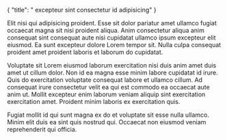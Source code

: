 {
  "title": " excepteur sint consectetur id adipisicing"
}

Elit nisi qui adipisicing proident. Esse sit dolor pariatur amet ullamco fugiat occaecat magna sit nisi proident aliqua. Anim consectetur aliqua anim consequat sint consequat aute nisi cupidatat ullamco ipsum excepteur elit eiusmod. Ea sunt excepteur dolore Lorem tempor sit. Nulla culpa consequat proident amet proident laboris et laborum do cupidatat.

Voluptate sit Lorem eiusmod laborum exercitation nisi duis anim amet duis amet ut cillum dolor. Non id ea magna esse minim labore cupidatat id irure. Quis do exercitation voluptate consequat labore et ullamco cillum. Ad consequat irure consectetur velit ea qui est commodo ea occaecat aute anim ut. Mollit excepteur enim laborum veniam aliquip sint exercitation exercitation amet. Proident minim laboris ex exercitation quis.

Fugiat mollit id qui sunt magna ex do et voluptate sit esse nulla ullamco. Minim elit duis ea sint quis nostrud qui. Occaecat non eiusmod veniam reprehenderit qui officia.